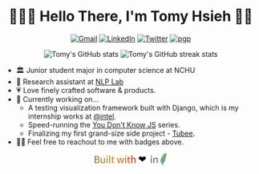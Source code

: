 <h1 align="center">👨🏻‍💻 Hello There, I'm Tomy Hsieh 👋🏻</h1>

<p align="center">
    <a href="mailto:tomy0000000@gmail.com"
        ><img src="https://img.shields.io/badge/Gmail-tomy0000000%40gmail.com-%23D14836?logo=gmail" alt="Gmail"
    /></a>
    <a href="https://www.linkedin.com/in/tomy0000000"
        ><img src="https://img.shields.io/badge/LinkedIn-Tomy%20Hsieh-%230077B5?logo=linkedin" alt="LinkedIn"
    /></a>
    <a href="https://twitter.com/tomy0000000"
        ><img src="https://img.shields.io/badge/Twitter-tomy0000000-%231DA1F3?logo=twitter" alt="Twitter"
    /></a>
    <a href="https://keybase.io/tomy0000000"
        ><img src="https://img.shields.io/badge/pgp-9E47A53D54F34479-%2333A0FF?logo=keybase" alt="pgp"
    /></a>
</p>

<p align="center">
    <img src="https://github-readme-stats.vercel.app/api?username=tomy0000000&show_icons=true&hide_title=true&hide_border=true&theme=dracula" height=150 alt="Tomy's GitHub stats">
    <img src="https://github-readme-streak-stats.herokuapp.com?user=tomy0000000&hide_border=true&theme=dracula" height=150 alt="Tomy's GitHub streak stats">
</p>

- 🏛 Junior student major in computer science at NCHU
- 🔬 Research assistant at [NLP Lab](https://nlpnchu.org)
- 💗 Love finely crafted software & products.
- 🔭 Currently working on...
  - A testing visualization framework built with Django, which is my internship works at [@intel](https://github.com/intel).
  - Speed-running the [You Don't Know JS](https://github.com/getify/You-Dont-Know-JS/blob/1st-ed/README.md) series.
  - Finalizing my first grand-size side project - [Tubee](https://github.com/tomy0000000/Tubee).
- 👋🏻 Feel free to reachout to me with badges above.

<p align="center">
    <img src="footer.svg" height="25"/>
</p>
